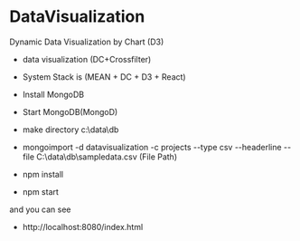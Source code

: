 # DataVisualization
Dynamic Data Visualization by Chart (D3)

- data visualization (DC+Crossfilter)

- System Stack is (MEAN + DC + D3 + React)

- Install MongoDB
- Start MongoDB(MongoD)
- make directory c:\data\db
- mongoimport -d datavisualization -c projects --type csv --headerline --file C:\data\db\sampledata.csv (File Path)

- npm install

- npm start 

and you can see

- http://localhost:8080/index.html
